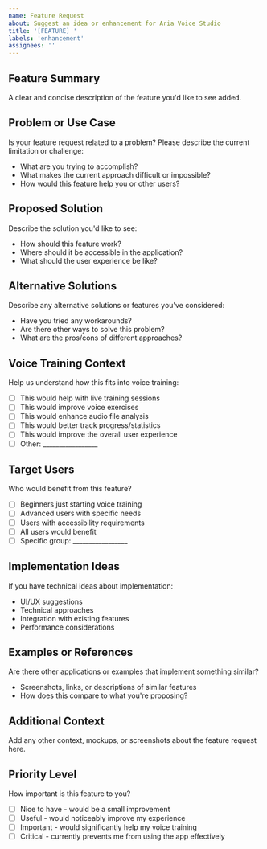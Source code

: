 ```yaml
---
name: Feature Request
about: Suggest an idea or enhancement for Aria Voice Studio
title: '[FEATURE] '
labels: 'enhancement'
assignees: ''
---
```


## Feature Summary
A clear and concise description of the feature you'd like to see added.

## Problem or Use Case
Is your feature request related to a problem? Please describe the current limitation or challenge:
- What are you trying to accomplish?
- What makes the current approach difficult or impossible?
- How would this feature help you or other users?

## Proposed Solution
Describe the solution you'd like to see:
- How should this feature work?
- Where should it be accessible in the application?
- What should the user experience be like?

## Alternative Solutions
Describe any alternative solutions or features you've considered:
- Have you tried any workarounds?
- Are there other ways to solve this problem?
- What are the pros/cons of different approaches?

## Voice Training Context
Help us understand how this fits into voice training:
- [ ] This would help with live training sessions
- [ ] This would improve voice exercises
- [ ] This would enhance audio file analysis
- [ ] This would better track progress/statistics
- [ ] This would improve the overall user experience
- [ ] Other: _________________

## Target Users
Who would benefit from this feature?
- [ ] Beginners just starting voice training
- [ ] Advanced users with specific needs
- [ ] Users with accessibility requirements
- [ ] All users would benefit
- [ ] Specific group: _________________

## Implementation Ideas
If you have technical ideas about implementation:
- UI/UX suggestions
- Technical approaches
- Integration with existing features
- Performance considerations

## Examples or References
Are there other applications or examples that implement something similar?
- Screenshots, links, or descriptions of similar features
- How does this compare to what you're proposing?

## Additional Context
Add any other context, mockups, or screenshots about the feature request here.

## Priority Level
How important is this feature to you?
- [ ] Nice to have - would be a small improvement
- [ ] Useful - would noticeably improve my experience  
- [ ] Important - would significantly help my voice training
- [ ] Critical - currently prevents me from using the app effectively